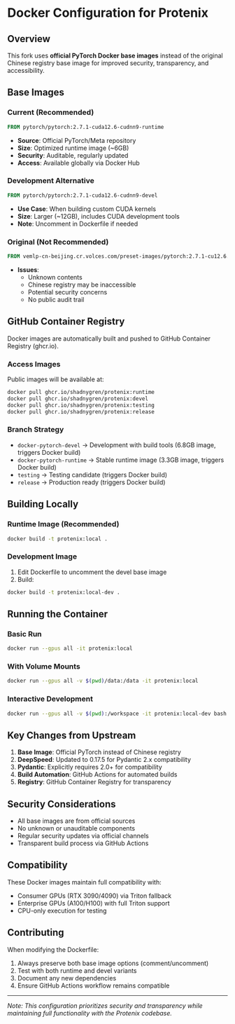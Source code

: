 # Docker Configuration for Protenix

## Overview

This fork uses **official PyTorch Docker base images** instead of the original Chinese registry base image for improved security, transparency, and accessibility.

## Base Images

### Current (Recommended)
```dockerfile
FROM pytorch/pytorch:2.7.1-cuda12.6-cudnn9-runtime
```
- **Source**: Official PyTorch/Meta repository
- **Size**: Optimized runtime image (~6GB)
- **Security**: Auditable, regularly updated
- **Access**: Available globally via Docker Hub

### Development Alternative
```dockerfile
FROM pytorch/pytorch:2.7.1-cuda12.6-cudnn9-devel
```
- **Use Case**: When building custom CUDA kernels
- **Size**: Larger (~12GB), includes CUDA development tools
- **Note**: Uncomment in Dockerfile if needed

### Original (Not Recommended)
```dockerfile
FROM vemlp-cn-beijing.cr.volces.com/preset-images/pytorch:2.7.1-cu12.6.3-py3.11-ubuntu22.04
```
- **Issues**: 
  - Unknown contents
  - Chinese registry may be inaccessible
  - Potential security concerns
  - No public audit trail

## GitHub Container Registry

Docker images are automatically built and pushed to GitHub Container Registry (ghcr.io).

### Access Images

Public images will be available at:
```bash
docker pull ghcr.io/shadnygren/protenix:runtime
docker pull ghcr.io/shadnygren/protenix:devel
docker pull ghcr.io/shadnygren/protenix:testing
docker pull ghcr.io/shadnygren/protenix:release
```

### Branch Strategy

- `docker-pytorch-devel` → Development with build tools (6.8GB image, triggers Docker build)
- `docker-pytorch-runtime` → Stable runtime image (3.3GB image, triggers Docker build)
- `testing` → Testing candidate (triggers Docker build)
- `release` → Production ready (triggers Docker build)

## Building Locally

### Runtime Image (Recommended)
```bash
docker build -t protenix:local .
```

### Development Image
1. Edit Dockerfile to uncomment the devel base image
2. Build:
```bash
docker build -t protenix:local-dev .
```

## Running the Container

### Basic Run
```bash
docker run --gpus all -it protenix:local
```

### With Volume Mounts
```bash
docker run --gpus all -v $(pwd)/data:/data -it protenix:local
```

### Interactive Development
```bash
docker run --gpus all -v $(pwd):/workspace -it protenix:local-dev bash
```

## Key Changes from Upstream

1. **Base Image**: Official PyTorch instead of Chinese registry
2. **DeepSpeed**: Updated to 0.17.5 for Pydantic 2.x compatibility
3. **Pydantic**: Explicitly requires 2.0+ for compatibility
4. **Build Automation**: GitHub Actions for automated builds
5. **Registry**: GitHub Container Registry for transparency

## Security Considerations

- All base images are from official sources
- No unknown or unauditable components
- Regular security updates via official channels
- Transparent build process via GitHub Actions

## Compatibility

These Docker images maintain full compatibility with:
- Consumer GPUs (RTX 3090/4090) via Triton fallback
- Enterprise GPUs (A100/H100) with full Triton support
- CPU-only execution for testing

## Contributing

When modifying the Dockerfile:
1. Always preserve both base image options (comment/uncomment)
2. Test with both runtime and devel variants
3. Document any new dependencies
4. Ensure GitHub Actions workflow remains compatible

---

*Note: This configuration prioritizes security and transparency while maintaining full functionality with the Protenix codebase.*